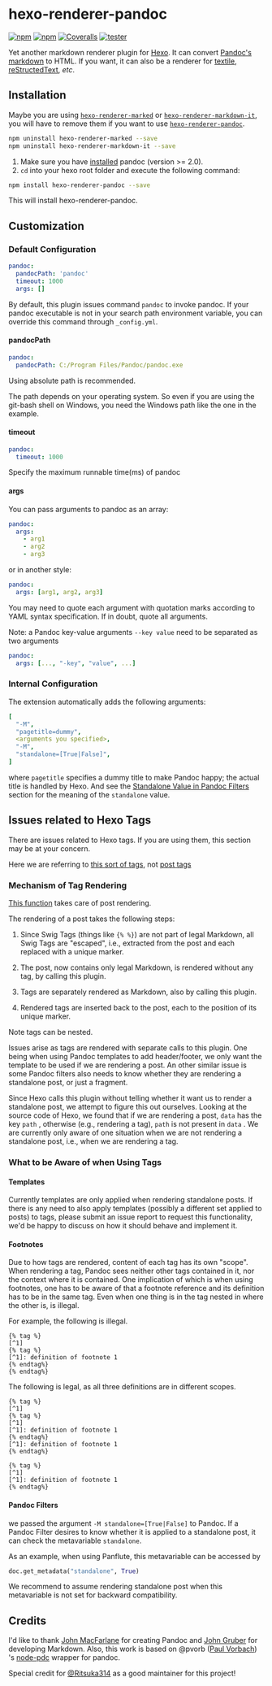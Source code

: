 # hexo-renderer-pandoc

[![npm](https://img.shields.io/npm/v/hexo-renderer-pandoc)](https://www.npmjs.com/package/hexo-renderer-pandoc)
[![npm](https://img.shields.io/npm/dm/hexo-renderer-pandoc)](https://www.npmjs.com/package/hexo-renderer-pandoc)
[![Coveralls](https://img.shields.io/coverallsCoverage/github/hexojs/hexo-renderer-pandoc?branch=master)](https://coveralls.io/github/hexojs/hexo-renderer-pandoc?branch=master)
[![tester](https://img.shields.io/github/actions/workflow/status/hexojs/hexo-renderer-pandoc/tester.yml?label=tester)](https://github.com/hexojs/hexo-renderer-pandoc/actions/workflows/tester.yml)

Yet another markdown renderer plugin for [Hexo](https://hexo.io/). It can convert [Pandoc's markdown](http://johnmacfarlane.net/pandoc/) to HTML. If you want, it can also be a renderer for [textile](http://redcloth.org/textile), [reStructedText](http://docutils.sourceforge.net/rst.html), _etc_.

## Installation

Maybe you are using [`hexo-renderer-marked`](https://github.com/hexojs/hexo-renderer-marked) or [`hexo-renderer-markdown-it`](https://github.com/hexojs/hexo-renderer-markdown-it), you will have to remove them if you want to use [`hexo-renderer-pandoc`](https://github.com/hexojs/hexo-renderer-pandoc).

```sh
npm uninstall hexo-renderer-marked --save
npm uninstall hexo-renderer-markdown-it --save
```

1. Make sure you have [installed](http://johnmacfarlane.net/pandoc/installing.html) pandoc (version >= 2.0).
2. `cd` into your hexo root folder and execute the following command:

```bash
npm install hexo-renderer-pandoc --save
```

This will install hexo-renderer-pandoc.

## Customization

### Default Configuration

```yml
pandoc:
  pandocPath: 'pandoc'
  timeout: 1000
  args: []
```

By default, this plugin issues command `pandoc` to invoke pandoc. If your pandoc executable is not in your search path environment variable, you can override this command through `_config.yml`.

#### pandocPath

```yml
pandoc:
  pandocPath: C:/Program Files/Pandoc/pandoc.exe
```

Using absolute path is recommended.

The path depends on your operating system. So even if you are using the git-bash shell on Windows, you need the Windows path like the one in the example.

#### timeout

```yml
pandoc:
  timeout: 1000
```

Specify the maximum runnable time(ms) of pandoc

#### args

You can pass arguments to pandoc as an array:

```yml
pandoc:
  args:
    - arg1
    - arg2
    - arg3
```

or in another style:

```yml
pandoc:
  args: [arg1, arg2, arg3]
```

You may need to quote each argument with quotation marks according to YAML syntax specification.
If in doubt, quote all arguments.

Note:
a Pandoc key-value arguments `--key value` need to be separated as two arguments

```yml
pandoc:
  args: [..., "-key", "value", ...]
```

### Internal Configuration

The extension automatically adds the following arguments:

```yml
[
  "-M",
  "pagetitle=dummy",
  <arguments you specified>,
  "-M",
  "standalone=[True|False]",
]
```

where `pagetitle` specifies a dummy title to make Pandoc happy;
the actual title is handled by Hexo.
And see the [Standalone Value in Pandoc Filters](#standalone-value-in-pandoc-filters) section for the meaning of the `standalone` value.

## Issues related to Hexo Tags

There are issues related to Hexo tags. If you are using them, this section may be at your concern.

Here we are referring to [this sort of tags](https://hexo.io/docs/tag-plugins), not [post tags](https://hexo.io/docs/front-matter#Categories-amp-Tags)

### Mechanism of Tag Rendering

[This function](https://github.com/hexojs/hexo/blob/a6dc0ea28dddad1b5f1bad7c6f86f1e0627b564a/lib/hexo/post.js#L220) takes care of post rendering.

The rendering of a post takes the following steps:

1. Since Swig Tags (things like `{% %}`) are not part of legal Markdown, all Swig Tags are "escaped", i.e., extracted from the post and each replaced with a unique marker.

2. The post, now contains only legal Markdown, is rendered without any tag, by calling this plugin.

3. Tags are separately rendered as Markdown, also by calling this plugin.

4. Rendered tags are inserted back to the post, each to the position of its unique marker.

Note tags can be nested.

Issues arise as tags are rendered with separate calls to this plugin. One being when using Pandoc templates to add header/footer, we only want the template to be used if we are rendering a post.
An other similar issue is some Pandoc filters also needs to know whether they are rendering a standalone post, or just a fragment.

Since Hexo calls this plugin without telling whether it want us to render a standalone post, we attempt to figure this out ourselves. Looking at the source code of Hexo, we found that if we are rendering a post, `data` has the key `path` [](https://github.com/hexojs/hexo/blob/2ed17cd105768df379dad8bbbe4df30964fe8f2d/lib/hexo/post.js#L269), otherwise (e.g., rendering a tag), `path` is not present in `data` [](https://github.com/hexojs/hexo/blob/2ed17cd105768df379dad8bbbe4df30964fe8f2d/lib/extend/tag.js#L173) [](https://github.com/hexojs/hexo/blob/a6dc0ea28dddad1b5f1bad7c6f86f1e0627b564a/lib/plugins/tag/blockquote.js#L64). We are currently only aware of one situation when we are not rendering a standalone post, i.e., when we are rendering a tag.

### What to be Aware of when Using Tags

#### Templates

Currently templates are only applied when rendering standalone posts.
If there is any need to also apply templates (possibly a different set applied to posts) to tags, please submit an issue report to request this functionality, we'd be happy to discuss on how it should behave and implement it.

#### Footnotes

Due to how tags are rendered, content of each tag has its own "scope". When rendering a tag, Pandoc sees neither other tags contained in it, nor the context where it is contained. One implication of which is when using footnotes, one has to be aware of that a footnote reference and its definition has to be in the same tag. Even when one thing is in the tag nested in where the other is, is illegal.

For example, the following is illegal.

```
{% tag %}
[^1]
{% tag %}
[^1]: definition of footnote 1
{% endtag%}
{% endtag%}
```

The following is legal, as all three definitions are in different scopes.

```
{% tag %}
[^1]
{% tag %}
[^1]
[^1]: definition of footnote 1
{% endtag%}
[^1]: definition of footnote 1
{% endtag%}

{% tag %}
[^1]
[^1]: definition of footnote 1
{% endtag%}
```

#### Pandoc Filters

we passed the argument `-M standalone=[True|False]` to Pandoc. If a Pandoc Filter desires to know whether it is applied to a standalone post, it can check the metavariable `standalone`.

As an example, when using Panflute, this metavariable can be accessed by

```python
doc.get_metadata("standalone", True)
```

We recommend to assume rendering standalone post when this metavariable is not set for backward compatibility.

## Credits

I'd like to thank [John MacFarlane](http://johnmacfarlane.net/) for creating Pandoc and [John Gruber](http://daringfireball.net/) for developing Markdown. Also, this work is based on @pvorb ([Paul Vorbach](https://github.com/pvorb/)) 's [node-pdc](https://github.com/pvorb/node-pdc) wrapper for pandoc.

Special credit for [@Ritsuka314](https://github.com/Ritsuka314) as a good maintainer for this project!
